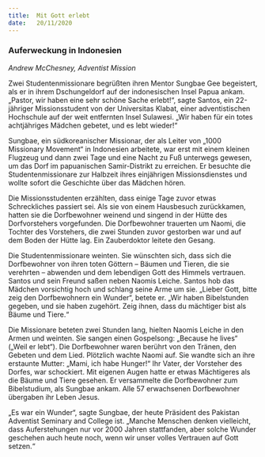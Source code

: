 ```yaml
---
title:  Mit Gott erlebt
date:   20/11/2020
---
```


### Auferweckung in Indonesien

_Andrew McChesney, Adventist Mission_

Zwei Studentenmissionare begrüßten ihren Mentor Sungbae Gee begeistert, als er in ihrem Dschungeldorf auf der indonesischen Insel Papua ankam. „Pastor, wir haben eine sehr schöne Sache erlebt!“, sagte Santos, ein 22-jähriger Missionsstudent von der Universitas Klabat, einer adventistischen Hochschule auf der weit entfernten Insel Sulawesi. „Wir haben für ein totes achtjähriges Mädchen gebetet, und es lebt wieder!“

Sungbae, ein südkoreanischer Missionar, der als Leiter von „1000 Missionary Movement“ in Indonesien arbeitete, war erst mit einem kleinen Flugzeug und dann zwei Tage und eine Nacht zu Fuß unterwegs gewesen, um das Dorf im papuanischen Samir-Distrikt zu erreichen. Er besuchte die Studentenmissionare zur Halbzeit ihres einjährigen Missionsdienstes und wollte sofort die Geschichte über das Mädchen hören.

Die Missionsstudenten erzählten, dass einige Tage zuvor etwas Schreckliches passiert sei. Als sie von einem Hausbesuch zurückkamen, hatten sie die Dorfbewohner weinend und singend in der Hütte des Dorfvorstehers vorgefunden. Die Dorfbewohner trauerten um Naomi, die Tochter des Vorstehers, die zwei Stunden zuvor gestorben war und auf dem Boden der Hütte lag. Ein Zauberdoktor leitete den Gesang.

Die Studentenmissionare weinten. Sie wünschten sich, dass sich die Dorfbewohner von ihren toten Göttern – Bäumen und Tieren, die sie verehrten – abwenden und dem lebendigen Gott des Himmels vertrauen. Santos und sein Freund saßen neben Naomis Leiche. Santos hob das Mädchen vorsichtig hoch und schlang seine Arme um sie. „Lieber Gott, bitte zeig den Dorfbewohnern ein Wunder“, betete er. „Wir haben Bibelstunden gegeben, und sie haben zugehört. Zeig ihnen, dass du mächtiger bist als Bäume und Tiere.“

Die Missionare beteten zwei Stunden lang, hielten Naomis Leiche in den Armen und weinten. Sie sangen einen Gospelsong: „Because he lives“ („Weil er lebt“). Die Dorfbewohner waren berührt von den Tränen, den Gebeten und dem Lied. Plötzlich wachte Naomi auf. Sie wandte sich an ihre erstaunte Mutter: „Mami, ich habe Hunger!“ Ihr Vater, der Vorsteher des Dorfes, war schockiert. Mit eigenen Augen hatte er etwas Mächtigeres als die Bäume und Tiere gesehen. 
Er versammelte die Dorfbewohner zum Bibelstudium, als Sungbae ankam. Alle 57 erwachsenen Dorfbewohner übergaben ihr Leben Jesus.

„Es war ein Wunder“, sagte Sungbae, der heute Präsident des Pakistan Adventist Seminary and College ist. „Manche Menschen denken vielleicht, dass Auferstehungen nur vor 2000 Jahren stattfanden, aber solche Wunder geschehen auch heute noch, wenn wir unser volles Vertrauen auf Gott setzen.“